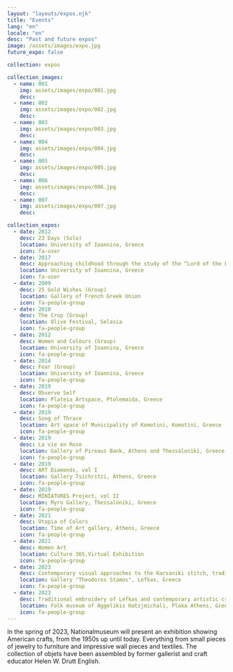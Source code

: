 ```yaml
---
layout: "layouts/expos.njk"
title: "Events"
lang: "en"
locale: "en"
desc: "Past and future expos"
image: /assets/images/expo.jpg
future_expo: false

collection: expos

collection_images:
  - name: 001
    img: assets/images/expo/001.jpg
    desc:
  - name: 002
    img: assets/images/expo/002.jpg
    desc:
  - name: 003
    img: assets/images/expo/003.jpg
    desc:
  - name: 004
    img: assets/images/expo/004.jpg
    desc:
  - name: 005
    img: assets/images/expo/005.jpg
    desc:
  - name: 006
    img: assets/images/expo/006.jpg
    desc:
  - name: 007
    img: assets/images/expo/007.jpg
    desc:

collection_expos:
  - date: 2012
    desc: 23 Days (Solo)
    location: University of Ioannina, Greece
    icon: fa-user
  - date: 2017
    desc: Approaching childhood through the study of the “Lord of the Flies”
    location: University of Ioannina, Greece
    icon: fa-user
  - date: 2009
    desc: 25 Gold Wishes (Group)
    location: Gallery of French Greek Union
    icon: fa-people-group
  - date: 2010
    desc: The Crop (Group)
    location: Olive Festival, Selasia
    icon: fa-people-group
  - date: 2012
    desc: Women and Colours (Group)
    location: University of Ioannina, Greece
    icon: fa-people-group
  - date: 2014
    desc: Fear (Group)
    location: University of Ioannina, Greece
    icon: fa-people-group
  - date: 2019
    desc: Observe Self
    location: Plateia Artspace, Ptolemaida, Greece
    icon: fa-people-group
  - date: 2019
    desc: Song of Thrace
    location: Art space of Municipality of Komotini, Komotini, Greece
    icon: fa-people-group
  - date: 2019
    desc: La vie en Rose
    location: Gallery of Pireaus Bank, Athens and Thessaloniki, Greece
    icon: fa-people-group
  - date: 2019
    desc: ART Diamonds, vol I
    location: Gallery Tsichritzi, Athens, Greece
    icon: fa-people-group
  - date: 2019
    desc: MINIATURES Project, vol II
    location: Myro Gallery, Thessaloniki, Greece
    icon: fa-people-group
  - date: 2021
    desc: Utopia of Colors
    location: Time of Art gallery, Athens, Greece
    icon: fa-people-group
  - date: 2021
    desc: Women Art
    location: Culture 365,Virtual Exhibition
    icon: fa-people-group
  - date: 2023
    desc: Contemporary visual approaches to the Karsaniki stitch, traditional embroidery, of Lefkas
    location: Gallery "Theodoros Stamos", Lefkas, Greece
    icon: fa-people-group
  - date: 2023
    desc: Traditional embroidery of Lefkas and contemporary artistic creation
    location: Folk museum of Aggelikis Hatzjmichali, Plaka Athens, Greece
    icon: fa-people-group
---
```


In the spring of 2023, Nationalmuseum will present an exhibition showing American crafts, from the 1950s up until today. Everything from small pieces of jewelry to furniture and impressive wall pieces and textiles. The collection of objets have been assembled by former gallerist and craft educator Helen W. Drutt English.
